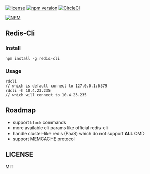 [![license](https://img.shields.io/github/license/lujiajing1126/redis-cli.svg)](https://github.com/lujiajing1126/redis-cli)
[![npm version](https://badge.fury.io/js/redis-cli.svg)](https://badge.fury.io/js/redis-cli)
[![CircleCI](https://circleci.com/gh/lujiajing1126/redis-cli.svg?style=svg)](https://circleci.com/gh/lujiajing1126/redis-cli)

[![NPM](https://nodei.co/npm/redis-cli.png)](https://github.com/lujiajing1126/redis-cli)

## Redis-Cli

### Install

```
npm install -g redis-cli
```

### Usage

```
rdcli
// which is default connect to 127.0.0.1:6379
rdcli -h 10.4.23.235
// which will connect to 10.4.23.235
```
## Roadmap

  - support `block` commands
  - more available cli params like official redis-cli
  - handle cluster-like redis (PaaS) which do not support **ALL** CMD
  - support MEMCACHE protocol


## LICENSE

MIT
